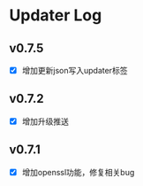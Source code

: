 # Updater Log

## v0.7.5
- [x] 增加更新json写入updater标签

## v0.7.2
- [x] 增加升级推送

## v0.7.1

- [x] 增加openssl功能，修复相关bug
